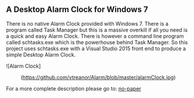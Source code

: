 ## A Desktop Alarm Clock for Windows 7
There is no native Alarm Clock provided with Windows 7. There is a program called Task Manager but this is a massive overkill 
if all you need is a quick and easy Alarm Clock. There is however a command line program called schtasks.exe which is 
the powerhouse behind Task Manager. So this project uses schtasks.exe with a Visual Studio 2015 front end to produce a 
simple Desktop Alarm Clock.



![Alarm Clock]<center>(https://github.com/vtreanor/Alarm/blob/master/alarmClock.jpg)</center>

For a more complete description please go to: [no-paper](http://no-paper.co.uk/alarmClock)
